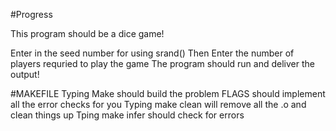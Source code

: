 #Progress

This program should be a dice game!

Enter in the seed number for using srand()
Then Enter the number of players requried to play the game
The program should run and deliver the output!

#MAKEFILE
Typing Make should build the problem
FLAGS should implement all the error checks for you
Typing make clean will remove all the .o and clean things up
Tping make infer should check for errors
